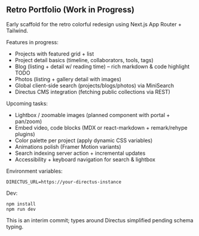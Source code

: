 ## Retro Portfolio (Work in Progress)

Early scaffold for the retro colorful redesign using Next.js App Router + Tailwind.

Features in progress:

- Projects with featured grid + list
- Project detail basics (timeline, collaborators, tools, tags)
- Blog (listing + detail w/ reading time) – rich markdown & code highlight TODO
- Photos (listing + gallery detail with images)
- Global client-side search (projects/blogs/photos) via MiniSearch
- Directus CMS integration (fetching public collections via REST)

Upcoming tasks:

- Lightbox / zoomable images (planned component with portal + pan/zoom)
- Embed video, code blocks (MDX or react-markdown + remark/rehype plugins)
- Color palette per project (apply dynamic CSS variables)
- Animations polish (Framer Motion variants)
- Search indexing server action + incremental updates
- Accessibility + keyboard navigation for search & lightbox

Environment variables:

```
DIRECTUS_URL=https://your-directus-instance
```

Dev:

```
npm install
npm run dev
```

This is an interim commit; types around Directus simplified pending schema typing.
